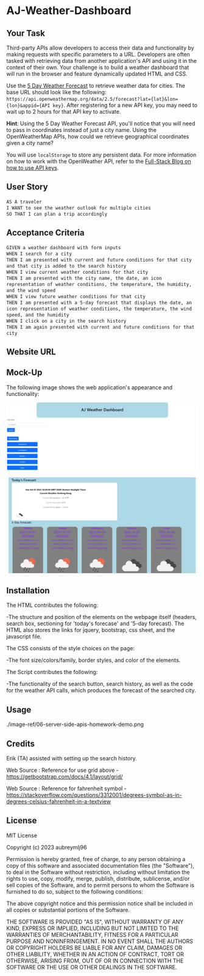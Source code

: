 # AJ-Weather-Dashboard

## Your Task

Third-party APIs allow developers to access their data and functionality by making requests with specific parameters to a URL. Developers are often tasked with retrieving data from another application's API and using it in the context of their own. Your challenge is to build a weather dashboard that will run in the browser and feature dynamically updated HTML and CSS.

Use the [5 Day Weather Forecast](https://openweathermap.org/forecast5) to retrieve weather data for cities. The base URL should look like the following: `https://api.openweathermap.org/data/2.5/forecast?lat={lat}&lon={lon}&appid={API key}`. After registering for a new API key, you may need to wait up to 2 hours for that API key to activate.

**Hint**: Using the 5 Day Weather Forecast API, you'll notice that you will need to pass in coordinates instead of just a city name. Using the OpenWeatherMap APIs, how could we retrieve geographical coordinates given a city name?

You will use `localStorage` to store any persistent data. For more information on how to work with the OpenWeather API, refer to the [Full-Stack Blog on how to use API keys](https://coding-boot-camp.github.io/full-stack/apis/how-to-use-api-keys).

## User Story

```
AS A traveler
I WANT to see the weather outlook for multiple cities
SO THAT I can plan a trip accordingly
```

## Acceptance Criteria

```
GIVEN a weather dashboard with form inputs
WHEN I search for a city
THEN I am presented with current and future conditions for that city and that city is added to the search history
WHEN I view current weather conditions for that city
THEN I am presented with the city name, the date, an icon representation of weather conditions, the temperature, the humidity, and the wind speed
WHEN I view future weather conditions for that city
THEN I am presented with a 5-day forecast that displays the date, an icon representation of weather conditions, the temperature, the wind speed, and the humidity
WHEN I click on a city in the search history
THEN I am again presented with current and future conditions for that city
```

## Website URL



## Mock-Up

The following image shows the web application's appearance and functionality:

![The weather app includes a search option and a list of previously searched cities.](./image-ref/AJ%20Weather%20Dashboard%20View%201.png)

![The weather app includes a five-day forecast and current weather conditions for Hong Kong.](./image-ref/AJ%20Weather%20Dashboard%20View%202%20-%20post%20search.png)

## Installation

The HTML contributes the following:

-The structure and position of the elements on the webpage itself (headers, search box, sectioning for 'today's forecase' and '5-day forecast). The HTML also stores the links for jquery, bootstrap, css sheet, and the javascript file.

The CSS consists of the style choices on the page:

-The font size/colors/family, border styles, and color of the elements.

The Script contributes the following:

-The functionality of the search button, search history, as well as the code for the weather API calls, which produces the forecast of the searched city.

## Usage

./image-ref/06-server-side-apis-homework-demo.png

## Credits

Erik (TA) assisted with setting up the search history.

Web Source : Reference for use grid above - https://getbootstrap.com/docs/4.1/layout/grid/ 

Web Source : Reference for fahrenheit symbol - https://stackoverflow.com/questions/3312001/degrees-symbol-as-in-degrees-celsius-fahrenheit-in-a-textview 

## License

MIT License

Copyright (c) 2023 aubreymlj96

Permission is hereby granted, free of charge, to any person obtaining a copy
of this software and associated documentation files (the "Software"), to deal
in the Software without restriction, including without limitation the rights
to use, copy, modify, merge, publish, distribute, sublicense, and/or sell
copies of the Software, and to permit persons to whom the Software is
furnished to do so, subject to the following conditions:

The above copyright notice and this permission notice shall be included in all
copies or substantial portions of the Software.

THE SOFTWARE IS PROVIDED "AS IS", WITHOUT WARRANTY OF ANY KIND, EXPRESS OR
IMPLIED, INCLUDING BUT NOT LIMITED TO THE WARRANTIES OF MERCHANTABILITY,
FITNESS FOR A PARTICULAR PURPOSE AND NONINFRINGEMENT. IN NO EVENT SHALL THE
AUTHORS OR COPYRIGHT HOLDERS BE LIABLE FOR ANY CLAIM, DAMAGES OR OTHER
LIABILITY, WHETHER IN AN ACTION OF CONTRACT, TORT OR OTHERWISE, ARISING FROM,
OUT OF OR IN CONNECTION WITH THE SOFTWARE OR THE USE OR OTHER DEALINGS IN THE
SOFTWARE.